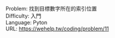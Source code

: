 Problem: 找到目標數字所在的索引位置  
Difficulty: 入門  
Language: Pyton  
URL: https://wehelp.tw/coding/problem/11  
